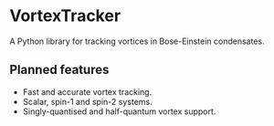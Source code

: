 # VortexTracker
A Python library for tracking vortices in Bose-Einstein condensates.

## Planned features
 - Fast and accurate vortex tracking.
 - Scalar, spin-1 and spin-2 systems.
 - Singly-quantised and half-quantum vortex support.
